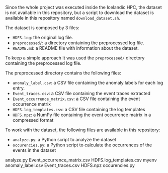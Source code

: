 Since the whole project was executed inside the Icelandic HPC, the dataset is not available in this repository, but
a script to download the dataset is available in this repository named `download_dataset.sh`. 

The dataset is composed by 3 files:
- `HDFS.log`: the original log file.
- `preprocessed/`: a directory containing the preprocessed log file.
- `README.md`: a README file with information about the dataset.

To keep a simple approach It was used the `preprocessed/` directory containing the preprocessed log file. 

The preprocessed directory contains the following files:
- `anomaly_label.csv`: a CSV file containing the anomaly labels for each log entry.
- `Event_traces.csv`: a CSV file containing the event traces extracted
- `Event_occurrence_matrix.csv`: a CSV file containing the event occurrence matrix
- `HDFS.log_templates.csv`: a CSV file containing the log templates
- `HDFS.npz`: a NumPy file containing the event occurrence matrix in a compressed format

To work with the dataset, the following files are available in this repository:
- `analyze.py`: a Python script to analyze the dataset
- `occurencies.py`: a Python script to calculate the occurrences of the events in the dataset


analyze.py         Event_occurrence_matrix.csv  HDFS.log_templates.csv  myenv
anomaly_label.csv  Event_traces.csv             HDFS.npz                occurencies.py
